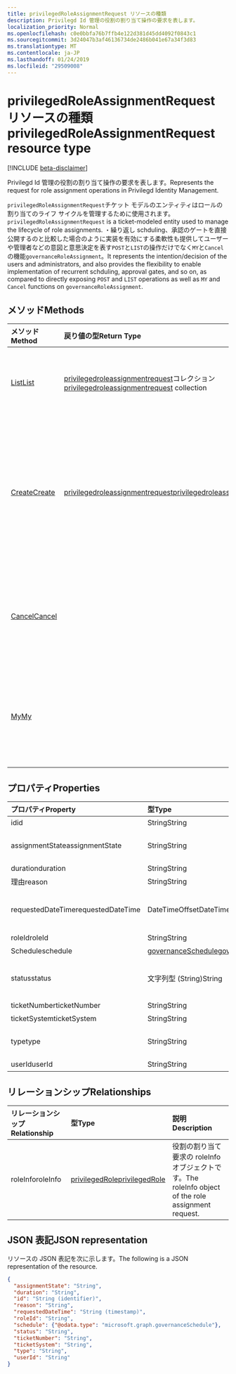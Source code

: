 ```yaml
---
title: privilegedRoleAssignmentRequest リソースの種類
description: Privilegd Id 管理の役割の割り当て操作の要求を表します。
localization_priority: Normal
ms.openlocfilehash: c0e0bbfa76b7ffb4e122d381d45dd4092f0843c1
ms.sourcegitcommit: 3d24047b3af46136734de2486b041e67a34f3d83
ms.translationtype: MT
ms.contentlocale: ja-JP
ms.lasthandoff: 01/24/2019
ms.locfileid: "29509008"
---
```

# <a name="privilegedroleassignmentrequest-resource-type"></a><span data-ttu-id="988ee-103">privilegedRoleAssignmentRequest リソースの種類</span><span class="sxs-lookup"><span data-stu-id="988ee-103">privilegedRoleAssignmentRequest resource type</span></span>

[!INCLUDE [beta-disclaimer](../../includes/beta-disclaimer.md)]

<span data-ttu-id="988ee-104">Privilegd Id 管理の役割の割り当て操作の要求を表します。</span><span class="sxs-lookup"><span data-stu-id="988ee-104">Represents the request for role assignment operations in Privilegd Identity Management.</span></span>

<span data-ttu-id="988ee-105">`privilegedRoleAssignmentRequest`チケット モデルのエンティティはロールの割り当てのライフ サイクルを管理するために使用されます。</span><span class="sxs-lookup"><span data-stu-id="988ee-105">`privilegedRoleAssignmentRequest` is a ticket-modeled entity used to manage the lifecycle of role assignments.</span></span> <span data-ttu-id="988ee-106">・繰り返し schduling、承認のゲートを直接公開するのと比較した場合のように実装を有効にする柔軟性も提供してユーザーや管理者などの意図と意思決定を表す`POST`と`LIST`の操作だけでなく`MY`と`Cancel`の機能`governanceRoleAssignment`。</span><span class="sxs-lookup"><span data-stu-id="988ee-106">It represents the intention/decision of the users and administrators, and also provides the flexibility to enable implementation of recurrent schduling, approval gates, and so on, as compared to directly exposing `POST` and `LIST` operations as well as `MY` and `Cancel` functions on `governanceRoleAssignment`.</span></span>

## <a name="methods"></a><span data-ttu-id="988ee-107">メソッド</span><span class="sxs-lookup"><span data-stu-id="988ee-107">Methods</span></span>

| <span data-ttu-id="988ee-108">メソッド</span><span class="sxs-lookup"><span data-stu-id="988ee-108">Method</span></span>       | <span data-ttu-id="988ee-109">戻り値の型</span><span class="sxs-lookup"><span data-stu-id="988ee-109">Return Type</span></span> | <span data-ttu-id="988ee-110">説明</span><span class="sxs-lookup"><span data-stu-id="988ee-110">Description</span></span> |
|:-------------|:------------|:------------|
|[<span data-ttu-id="988ee-111">List</span><span class="sxs-lookup"><span data-stu-id="988ee-111">List</span></span>](../api/privilegedroleassignmentrequest-list.md) | <span data-ttu-id="988ee-112">[privilegedroleassignmentrequest](../resources/privilegedroleassignmentrequest.md)コレクション</span><span class="sxs-lookup"><span data-stu-id="988ee-112">[privilegedroleassignmentrequest](../resources/privilegedroleassignmentrequest.md)  collection</span></span>|<span data-ttu-id="988ee-113">役割の割り当て要求を一覧表示します。</span><span class="sxs-lookup"><span data-stu-id="988ee-113">List role assignment requests.</span></span>|
|[<span data-ttu-id="988ee-114">Create</span><span class="sxs-lookup"><span data-stu-id="988ee-114">Create</span></span>](../api/privilegedroleassignmentrequest-post.md)|  [<span data-ttu-id="988ee-115">privilegedroleassignmentrequest</span><span class="sxs-lookup"><span data-stu-id="988ee-115">privilegedroleassignmentrequest</span></span>](../resources/privilegedroleassignmentrequest.md)|<span data-ttu-id="988ee-116">既存または新しい役割の割り当てのライフ サイクルを管理するために要求を作成します。</span><span class="sxs-lookup"><span data-stu-id="988ee-116">Create a request to manage the lifecycle of existing or new role assignment.</span></span>|
|[<span data-ttu-id="988ee-117">Cancel</span><span class="sxs-lookup"><span data-stu-id="988ee-117">Cancel</span></span>](../api/privilegedroleassignmentrequest-cancel.md)|  |<span data-ttu-id="988ee-118">保留中の役割の割り当て要求をキャンセルします。</span><span class="sxs-lookup"><span data-stu-id="988ee-118">Cancel a pending role assignment request.</span></span>|
|[<span data-ttu-id="988ee-119">My</span><span class="sxs-lookup"><span data-stu-id="988ee-119">My</span></span>](../api/privilegedroleassignmentrequest-my.md)|  |<span data-ttu-id="988ee-120">現在の requstor の役割の割り当て要求を取得します。</span><span class="sxs-lookup"><span data-stu-id="988ee-120">Get role assignment request for current requstor.</span></span>|

## <a name="properties"></a><span data-ttu-id="988ee-121">プロパティ</span><span class="sxs-lookup"><span data-stu-id="988ee-121">Properties</span></span>

| <span data-ttu-id="988ee-122">プロパティ</span><span class="sxs-lookup"><span data-stu-id="988ee-122">Property</span></span>     | <span data-ttu-id="988ee-123">型</span><span class="sxs-lookup"><span data-stu-id="988ee-123">Type</span></span>        | <span data-ttu-id="988ee-124">説明</span><span class="sxs-lookup"><span data-stu-id="988ee-124">Description</span></span> |
|:-------------|:------------|:------------|
|<span data-ttu-id="988ee-125">id</span><span class="sxs-lookup"><span data-stu-id="988ee-125">id</span></span>|<span data-ttu-id="988ee-126">String</span><span class="sxs-lookup"><span data-stu-id="988ee-126">String</span></span>| <span data-ttu-id="988ee-127">読み取り専用です。</span><span class="sxs-lookup"><span data-stu-id="988ee-127">Read-only.</span></span> <span data-ttu-id="988ee-128">役割の割り当て要求の id。</span><span class="sxs-lookup"><span data-stu-id="988ee-128">The id of the role assignment request.</span></span>|
|<span data-ttu-id="988ee-129">assignmentState</span><span class="sxs-lookup"><span data-stu-id="988ee-129">assignmentState</span></span>|<span data-ttu-id="988ee-130">String</span><span class="sxs-lookup"><span data-stu-id="988ee-130">String</span></span>| <span data-ttu-id="988ee-131">割り当ての状態です。</span><span class="sxs-lookup"><span data-stu-id="988ee-131">The state of the assignment.</span></span> <span data-ttu-id="988ee-132">値は、`Eligible`対象となる割り当ての`Active`が直接割り当てられている場合 -`Active`管理者、またはユーザーが対象となる割り当ての有効化します。</span><span class="sxs-lookup"><span data-stu-id="988ee-132">The value can be `Eligible` for eligible assignment `Active` - if it is directly assigned `Active` by administrators, or activated on an eligible assignment by the users.</span></span>|
|<span data-ttu-id="988ee-133">duration</span><span class="sxs-lookup"><span data-stu-id="988ee-133">duration</span></span>|<span data-ttu-id="988ee-134">String</span><span class="sxs-lookup"><span data-stu-id="988ee-134">String</span></span>| <span data-ttu-id="988ee-135">役割の割り当ての期間です。</span><span class="sxs-lookup"><span data-stu-id="988ee-135">The duration of a role assignment.</span></span>|
|<span data-ttu-id="988ee-136">理由</span><span class="sxs-lookup"><span data-stu-id="988ee-136">reason</span></span>|<span data-ttu-id="988ee-137">String</span><span class="sxs-lookup"><span data-stu-id="988ee-137">String</span></span>| <span data-ttu-id="988ee-138">ロールの割り当ての理由です。</span><span class="sxs-lookup"><span data-stu-id="988ee-138">The reason for the role assignment.</span></span>|
|<span data-ttu-id="988ee-139">requestedDateTime</span><span class="sxs-lookup"><span data-stu-id="988ee-139">requestedDateTime</span></span>|<span data-ttu-id="988ee-140">DateTimeOffset</span><span class="sxs-lookup"><span data-stu-id="988ee-140">DateTimeOffset</span></span>| <span data-ttu-id="988ee-141">読み取り専用です。</span><span class="sxs-lookup"><span data-stu-id="988ee-141">Read-only.</span></span> <span data-ttu-id="988ee-142">要求は、時間を作成します。</span><span class="sxs-lookup"><span data-stu-id="988ee-142">The request create time.</span></span> <span data-ttu-id="988ee-143">Timestamp 型は、ISO 8601 形式を使用して日付と時刻の情報を表し、常に UTC 時間です。</span><span class="sxs-lookup"><span data-stu-id="988ee-143">The Timestamp type represents date and time information using ISO 8601 format and is always in UTC time.</span></span> <span data-ttu-id="988ee-144">たとえば、2014 年 1 月 1 日午前 0 時 (UTC) は、`'2014-01-01T00:00:00Z'` のようになります。</span><span class="sxs-lookup"><span data-stu-id="988ee-144">For example, midnight UTC on Jan 1, 2014 would look like this: `'2014-01-01T00:00:00Z'`.</span></span>|
|<span data-ttu-id="988ee-145">roleId</span><span class="sxs-lookup"><span data-stu-id="988ee-145">roleId</span></span>|<span data-ttu-id="988ee-146">String</span><span class="sxs-lookup"><span data-stu-id="988ee-146">String</span></span>| <span data-ttu-id="988ee-147">ロールの id です。</span><span class="sxs-lookup"><span data-stu-id="988ee-147">The id of the role.</span></span>|
|<span data-ttu-id="988ee-148">Schedule</span><span class="sxs-lookup"><span data-stu-id="988ee-148">schedule</span></span>|[<span data-ttu-id="988ee-149">governanceSchedule</span><span class="sxs-lookup"><span data-stu-id="988ee-149">governanceSchedule</span></span>](governanceschedule.md)| <span data-ttu-id="988ee-150">役割の割り当て要求のスケジュール オブジェクトです。</span><span class="sxs-lookup"><span data-stu-id="988ee-150">The schedule object of the role assignment request.</span></span>|
|<span data-ttu-id="988ee-151">status</span><span class="sxs-lookup"><span data-stu-id="988ee-151">status</span></span>|<span data-ttu-id="988ee-152">文字列型 (String)</span><span class="sxs-lookup"><span data-stu-id="988ee-152">String</span></span>| <span data-ttu-id="988ee-153">役割の割り当て要求の読み取り only.The 状態です。</span><span class="sxs-lookup"><span data-stu-id="988ee-153">Read-only.The status of the role assignment request.</span></span> <span data-ttu-id="988ee-154">値は、 `NotStarted`、`Completed`、`RequestedApproval`、`Scheduled`、`Approved`、`ApprovalDenied`、`ApprovalAborted`、`Cancelling`、`Cancelled`、`Revoked`、`RequestExpired`。</span><span class="sxs-lookup"><span data-stu-id="988ee-154">The value can be `NotStarted`,`Completed`,`RequestedApproval`,`Scheduled`,`Approved`,`ApprovalDenied`,`ApprovalAborted`,`Cancelling`,`Cancelled`,`Revoked`,`RequestExpired`.</span></span>|
|<span data-ttu-id="988ee-155">ticketNumber</span><span class="sxs-lookup"><span data-stu-id="988ee-155">ticketNumber</span></span>|<span data-ttu-id="988ee-156">String</span><span class="sxs-lookup"><span data-stu-id="988ee-156">String</span></span>| <span data-ttu-id="988ee-157">ロールの割り当てを ticketNumber。</span><span class="sxs-lookup"><span data-stu-id="988ee-157">The ticketNumber for the role assignment.</span></span> |
|<span data-ttu-id="988ee-158">ticketSystem</span><span class="sxs-lookup"><span data-stu-id="988ee-158">ticketSystem</span></span>|<span data-ttu-id="988ee-159">String</span><span class="sxs-lookup"><span data-stu-id="988ee-159">String</span></span>| <span data-ttu-id="988ee-160">ロールの割り当てを ticketSystem。</span><span class="sxs-lookup"><span data-stu-id="988ee-160">The ticketSystem for the role assignment.</span></span>|
|<span data-ttu-id="988ee-161">type</span><span class="sxs-lookup"><span data-stu-id="988ee-161">type</span></span>|<span data-ttu-id="988ee-162">String</span><span class="sxs-lookup"><span data-stu-id="988ee-162">String</span></span>| <span data-ttu-id="988ee-163">表す、ロールの割り当ての操作の種類です。</span><span class="sxs-lookup"><span data-stu-id="988ee-163">Representing the the type of the operation on the role assignment.</span></span> <span data-ttu-id="988ee-164">値は、 `AdminAdd`: 管理者のユーザー ロールを追加します。`UserAdd`: ユーザーは、役割の割り当てを追加します。</span><span class="sxs-lookup"><span data-stu-id="988ee-164">The value can be `AdminAdd`: Adminstrators add users to roles;`UserAdd`: Users add role assignments.</span></span>|
|<span data-ttu-id="988ee-165">userId</span><span class="sxs-lookup"><span data-stu-id="988ee-165">userId</span></span>|<span data-ttu-id="988ee-166">String</span><span class="sxs-lookup"><span data-stu-id="988ee-166">String</span></span>| <span data-ttu-id="988ee-167">ユーザーの id です。</span><span class="sxs-lookup"><span data-stu-id="988ee-167">The id of the user.</span></span>|

## <a name="relationships"></a><span data-ttu-id="988ee-168">リレーションシップ</span><span class="sxs-lookup"><span data-stu-id="988ee-168">Relationships</span></span>
| <span data-ttu-id="988ee-169">リレーションシップ</span><span class="sxs-lookup"><span data-stu-id="988ee-169">Relationship</span></span> | <span data-ttu-id="988ee-170">型</span><span class="sxs-lookup"><span data-stu-id="988ee-170">Type</span></span>        | <span data-ttu-id="988ee-171">説明</span><span class="sxs-lookup"><span data-stu-id="988ee-171">Description</span></span> |
|:-------------|:------------|:------------|
|<span data-ttu-id="988ee-172">roleInfo</span><span class="sxs-lookup"><span data-stu-id="988ee-172">roleInfo</span></span>|[<span data-ttu-id="988ee-173">privilegedRole</span><span class="sxs-lookup"><span data-stu-id="988ee-173">privilegedRole</span></span>](privilegedrole.md)| <span data-ttu-id="988ee-174">役割の割り当て要求の roleInfo オブジェクトです。</span><span class="sxs-lookup"><span data-stu-id="988ee-174">The roleInfo object of the role assignment request.</span></span>|

## <a name="json-representation"></a><span data-ttu-id="988ee-175">JSON 表記</span><span class="sxs-lookup"><span data-stu-id="988ee-175">JSON representation</span></span>

<span data-ttu-id="988ee-176">リソースの JSON 表記を次に示します。</span><span class="sxs-lookup"><span data-stu-id="988ee-176">The following is a JSON representation of the resource.</span></span>

<!-- {
  "blockType": "resource",
  "optionalProperties": [

  ],
  "@odata.type": "microsoft.graph.privilegedRoleAssignmentRequest"
}-->

```json
{
  "assignmentState": "String",
  "duration": "String",
  "id": "String (identifier)",
  "reason": "String",
  "requestedDateTime": "String (timestamp)",
  "roleId": "String",
  "schedule": {"@odata.type": "microsoft.graph.governanceSchedule"},
  "status": "String",
  "ticketNumber": "String",
  "ticketSystem": "String",
  "type": "String",
  "userId": "String"
}

```

<!-- uuid: 8fcb5dbc-d5aa-4681-8e31-b001d5168d79
2015-10-25 14:57:30 UTC -->
<!--
{
  "type": "#page.annotation",
  "description": "privilegedRoleAssignmentRequest resource",
  "keywords": "",
  "section": "documentation",
  "tocPath": "",
  "suppressions": [
    "Error: /api-reference/beta/resources/privilegedroleassignmentrequest.md:\r\n      Exception processing links.\r\n    System.ArgumentException: Link Definition was null. Link text: !INCLUDE [beta-disclaimer](../../includes/beta-disclaimer.md)\r\n      at ApiDoctor.Validation.DocFile.get_LinkDestinations()\r\n      at ApiDoctor.Validation.DocSet.ValidateLinks(Boolean includeWarnings, String[] relativePathForFiles, IssueLogger issues, Boolean requireFilenameCaseMatch, Boolean printOrphanedFiles)"
  ]
}
-->
